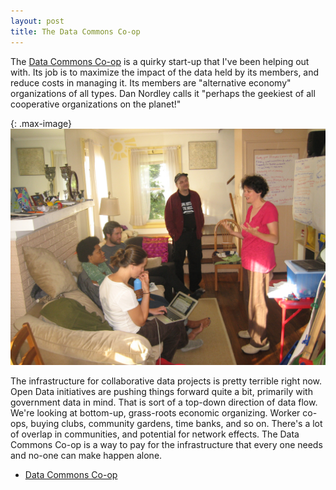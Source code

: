 ```yaml
---
layout: post
title: The Data Commons Co-op
---
```


The [Data Commons Co-op](http://datacommons.coop) is a quirky start-up
that I've been helping out with.  Its job is to 
maximize the impact of the data held by its members, and reduce costs
in managing it.  Its members are "alternative economy" organizations 
of all types.  Dan Nordley calls it "perhaps the geekiest of all cooperative 
organizations on the planet!"

{: .max-image}
![DCC Retreat](/images/dcc_retreat_2013.jpg)

The infrastructure for collaborative data projects is pretty terrible
right now. Open Data initiatives are pushing things forward quite a
bit, primarily with government data in mind.  That is sort of a
top-down direction of data flow.  We're looking at bottom-up,
grass-roots economic organizing.  Worker co-ops, buying clubs,
community gardens, time banks, and so on.  There's a lot of 
overlap in communities, and potential for network effects.
The Data Commons Co-op is a way to pay for the infrastructure that
every one needs and no-one can make happen alone.


<ul class="menu">
<li><a href="http://datacommons.coop">Data Commons Co-op</a></li>
</ul>